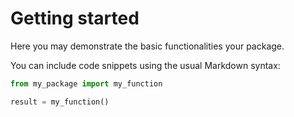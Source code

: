 # Getting started

Here you may demonstrate the basic functionalities your package.

You can include code snippets using the usual Markdown syntax:

```python
from my_package import my_function

result = my_function()
```
